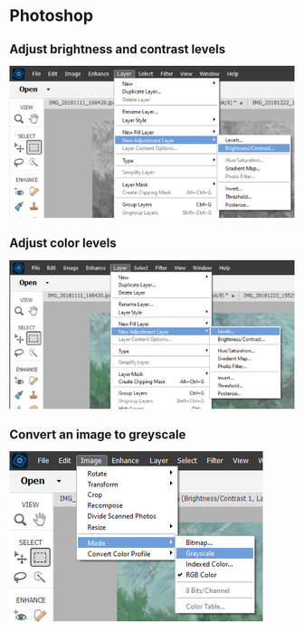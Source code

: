 # Photoshop

## Adjust brightness and contrast levels

![ContrastLevels](img/photoshop/ContrastLevels.PNG)

## Adjust color levels

![ColorLevels](img/photoshop/ColorLevels.PNG)

## Convert an image to greyscale

![GreyScale](img/photoshop/Greyscale.PNG)
